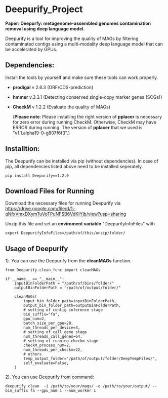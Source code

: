 # Deepurify_Project
  **Paper: Deepurfy: metagenome-assembled genomes contamination removal using deep language model.**
  
  Deepurify is a tool for improving the quality of MAGs by filtering contaminated contigs using a multi-modality deep language model that can be accelerated by GPUs.
  

## Dependencies:
Install the tools by yourself and make sure these tools can work properly.
- **prodigal** v 2.6.3 (ORF/CDS-prediction)
- **hmmer** v.3.3.1 (Detecting conserved single-copy marker genes (SCGs))
- **CheckM** v 1.2.2 (Evaluate the quality of MAGs)

  (**Please note**: Please installing the right version of **pplacer** is necessary for zero error during running CheckM. 
  Otherwise, CheckM may have ERROR during running. 
  The version of **pplacer** that we used is "v1.1.alpha19-0-g807f6f3".)

## Installtion:
The Deepurify can be installed via pip (without dependencies). 
In case of pip, all dependencies listed above need to be installed seperately.

```
pip install Deepurify==1.2.0
```

## Download Files for Running

Download the necessary files for running Deepurify via https://drive.google.com/file/d/1i-qNfxVmxDXymTuVoTPuNFSB6VdKIYjb/view?usp=sharing

Unzip this file and set an **enviroment variable** "DeepurifyInfoFiles" with
```
export DeepurifyInfoFiles=/path/of/this/unzip/folder/
```

## Usage of Deepurify
1). You can use the Deepurify from the **cleanMAGs** function.
```
from Deepurify.clean_func import cleanMAGs

if __name__ == "__main__":
    inputBinFolderPath = "/path/of/bins/folder/"
    outputBinFolderPath = "/path/of/output/folder/"
    
    cleanMAGs(
        input_bin_folder_path=inputBinFolderPath,
        output_bin_folder_path=outputBinFolderPath,
        # setting of contig inference stage 
        bin_suffix="fa",
        gpu_num=2,
        batch_size_per_gpu=20,
        num_threads_per_device=4,
        # setting of call gene stage
        num_threads_call_genes=64,
        # setting of running checkm stage
        checkM_process_num=2,
        num_threads_per_checkm=22,
        # others
        temp_output_folder="/path/of/output/folder/DeepTempFiles/",
        self_evaluate=False,
    )

```


2). You can use Deepurify from command:
```
deepurify clean  -i /path/to/your/mags/ -o /path/to/your/output/ --bin_suffix fa --gpu_num 1 --num_worker 1
```

